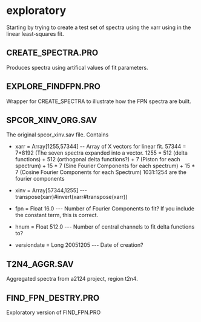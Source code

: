 # exploratory


Starting by trying to create a test set of spectra using the xarr using in the linear least-squares fit.

## CREATE_SPECTRA.PRO
Produces spectra using artifical values of fit parameters.

## EXPLORE_FINDFPN.PRO
Wrapper for CREATE_SPECTRA to illustrate how the FPN spectra are built.

## SPCOR\_XINV_ORG.SAV
The original spcor_xinv.sav file.
Contains

* xarr = Array[1255,57344] -- Array of X vectors for linear fit. 57344 = 7*8192 (The seven spectra expanded
into a vector. 1255 = 512 (delta functions) + 512 (orthogonal delta functions?) + 7 (Piston for each spectrum) +
15 * 7 (Sine Fourier Components for each spectrum) + 15 * 7 (Cosine Fourier Components for each Spectrum)
1031:1254 are the fourier components

* xinv = Array[57344,1255] --- transpose(xarr)#invert(xarr#transpose(xarr))

* fpn = Float 16.0 --- Number of Fourier Components to fit? If you include the constant term, this is correct.

* hnum = Float 512.0 --- Number of central channels to fit delta functions to?

* versiondate = Long 20051205 --- Date of creation?

## T2N4_AGGR.SAV

Aggregated spectra from a2124 project, region t2n4.

## FIND\_FPN_DESTRY.PRO

Exploratory version of FIND_FPN.PRO
